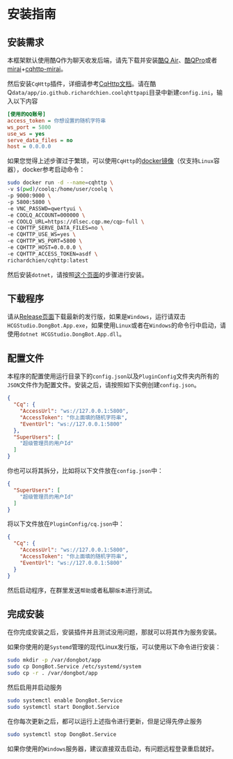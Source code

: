 # 安装指南

## 安装需求

本框架默认使用酷Q作为聊天收发后端，请先下载并安装[酷Q Air](https://dlsec.cqp.me/cqa-full)、[酷QPro](https://dlsec.cqp.me/cqp-xiaoi)或者[mirai](https://github.com/mamoe/mirai)+[cqhttp-mirai](https://github.com/yyuueexxiinngg/cqhttp-mirai)。

然后安装`CqHttp`插件，详细请参考[CqHttp文档](https://cqhttp.cc/docs/)。请在酷Q`data/app/io.github.richardchien.coolqhttpapi`目录中新建`config.ini`，输入以下内容

``` ini
[使用的QQ账号]
access_token = 你想设置的随机字符串
ws_port = 5800
use_ws = yes
serve_data_files = no
host = 0.0.0.0
```

如果您觉得上述步骤过于繁琐，可以使用`CqHttp`的[docker镜像](https://cqhttp.cc/docs/#/Docker)（仅支持`Linux`容器），docker参考启动命令：

``` bash
sudo docker run -d --name=cqhttp \
-v $(pwd)/coolq:/home/user/coolq \
-p 9000:9000 \
-p 5800:5800 \
-e VNC_PASSWD=qwertyui \
-e COOLQ_ACCOUNT=000000 \
-e COOLQ_URL=https://dlsec.cqp.me/cqp-full \
-e CQHTTP_SERVE_DATA_FILES=no \
-e CQHTTP_USE_WS=yes \
-e CQHTTP_WS_PORT=5800 \
-e CQHTTP_HOST=0.0.0.0 \
-e CQHTTP_ACCESS_TOKEN=asdf \
richardchien/cqhttp:latest
```

然后安装`dotnet`，请按照[这个页面](https://dotnet.microsoft.com/download/dotnet-core/current/runtime)的步骤进行安装。

## 下载程序

请从[Release页面](https://github.com/HCGStudio/DongBot/releases)下载最新的发行版，如果是`Windows`，运行请双击`HCGStudio.DongBot.App.exe`，如果使用`Linux`或者在`Windows`的命令行中启动，请使用`dotnet HCGStudio.DongBot.App.dll`。

## 配置文件

本程序的配置使用运行目录下的`config.json`以及`PluginConfig`文件夹内所有的`JSON`文件作为配置文件。安装之后，请按照如下实例创建`config.json`。

``` json
{
  "Cq": {
    "AccessUrl": "ws://127.0.0.1:5800",
    "AccessToken": "你上面填的随机字符串",
    "EventUrl": "ws://127.0.0.1:5800"
  },
  "SuperUsers": [
    "超级管理员的用户Id"
  ]
}
```

你也可以将其拆分，比如将以下文件放在`config.json`中：

``` json
{
  "SuperUsers": [
    "超级管理员的用户Id"
  ]
}
```

将以下文件放在`PluginConfig/cq.json`中：

``` json
{
  "Cq": {
    "AccessUrl": "ws://127.0.0.1:5800",
    "AccessToken": "你上面填的随机字符串",
    "EventUrl": "ws://127.0.0.1:5800"
  }
}
```

然后启动程序，在群里发送`帮助`或者私聊`版本`进行测试。

## 完成安装

在你完成安装之后，安装插件并且测试没用问题，那就可以将其作为服务安装。

如果你使用的是`Systemd`管理的现代Linux发行版，可以使用以下命令进行安装：

``` bash
sudo mkdir -p /var/dongbot/app
sudo cp DongBot.Service /etc/systemd/system
sudo cp -r . /var/dongbot/app
```

然后启用并启动服务

``` bash
sudo systemctl enable DongBot.Service
sudo systemctl start DongBot.Service
```

在你每次更新之后，都可以运行上述指令进行更新，但是记得先停止服务

``` bash
sudo systemctl stop DongBot.Service
```

如果你使用的`Windows`服务器，建议直接双击启动，有问题远程登录重启就好。


